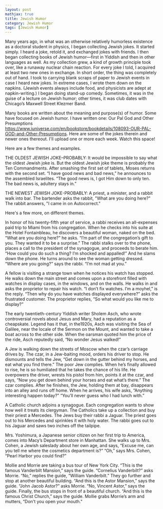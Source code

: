 ```yaml
---
layout: post
mathjax: true
title: Jewish Humor
category: Jewish Humor
tags: [Jewish Humor]
---
```



Many years ago, in what was an otherwise relatively humorless existence as a doctoral student in physics, I began collecting Jewish jokes. It started simply. I heard a joke, retold it, and exchanged jokes with friends. I then began collecting books of Jewish humor—first in Yiddish and then in other languages as well. As my collection grew, a kind of growth principle took over, like a runaway nuclear chain reaction. For every joke I told, I acquired at least two new ones in exchange. In short order, the thing was completely out of hand. I took to carrying blank scraps of paper to Jewish events in case I heard new jokes. In extreme cases, I wrote them down on the napkins. (Jewish events always include food, and physicists are adept at napkin-writing.) I began doing stand-up comedy. Sometimes, it was in the guise of a lecture on Jewish humor; other times, it was club dates with Chicago’s Maxwell Street Klezmer Band. 

Many books are written about the meaning and purpose(s) of humor. Some have focused on Jewish humor. I have written one: 
Our Pal God and Other Presumptions
https://www.iuniverse.com/en/bookstore/bookdetails/108093-OUR-PAL-GOD-and-Other-Presumptions.
Here are some of the jokes therein and newer ones thereout. I'll upload one or more each week. Watch this space!  

Here are a few themes and examples.

THE OLDEST JEWISH JOKE–PROBABLY:
It would be impossible to say what the oldest Jewish joke is. But the oldest Jewish joke theme is probably the Ten Commandments. After smashing the first set of tablets, Moses returns with the second set.
“I have good news and bad news,” he announces to the assembled Israelites. “The good news is, I got Him down to only ten. The bad news is, adultery stays in.”

THE NEWEST JEWISH JOKE-PROBABLY:
A priest, a minister, and a rabbit walk into  bar.  The bartender asks the rabbit, "What are you doing here?" The rabbit answers, "I came in on Autocorrect."

Here's a few more, on different themes.

In honor of his twenty-fifth year of service, a rabbi receives an all-expenses paid trip to Miami from his congregation. When he checks into his suite at the Hotel Fontainbleau, he discovers a beautiful woman, naked on the bed.
“What are you doing here?” he asks.
“I’m part of the congregation’s gift to you. They wanted it to be a surprise.”
The rabbi stalks over to the phone, places a call to the president of the synagogue, and proceeds to berate him. “How could you do such a thing? I’m shocked and appalled!” And he slams down the phone.
He turns around to see the woman getting dressed. “Where are you going?” says the rabbi. “I’m not mad at you.”

A fellow is visiting a strange town when he notices his watch has stopped. He walks down the main street and comes upon a storefront filled with watches in display cases, in the windows, and on the walls. He walks in and asks the proprietor to repair his watch.
“I don’t fix watches. I’m a moyhel,” is the reply.
“Then why do you have watches displayed everywhere?” asks the frustrated customer.
The proprietor replies, “So what would you like me to display?”

The early twentieth-century Yiddish writer Sholem Asch, who wrote controversial novels about Jesus and Mary, had a reputation as a cheapskate. Legend has it that, in the1920s, Asch was visiting the Sea of Galilee, near the locale of the Sermon on the Mount, and wanted to take a boat across to the other side. When the oarsman quoted him the price of the ride, Asch reputedly said, “No wonder Jesus walked!”

A Jew is walking down the streets of Moscow when the czar’s carriage drives by. The czar, in a Jew-baiting mood, orders his driver to stop. He dismounts and tells the Jew, “Get down in the gutter behind my horses, and eat what you find there.”
The poor Jew complies. When he’s finally allowed to rise, he is so humiliated that he takes the chance of his life. He overpowers the driver, wrests his pistol from him, points it at the czar, and says, “Now you get down behind your horses and eat what’s there.” The czar complies.
After he finishes, the Jew, holding them at bay, disappears into an alley and runs off home.
When he arrives, his wife asks, “Anything interesting happen today?”
“You’ll never guess who I had lunch with.”

A Catholic church adjoins a synagogue. Each congregation wants to show how well it treats its clergyman. The Catholics take up a collection and buy their priest a Mercedes. The Jews buy their rabbi a Jaguar. The priest goes out to his Mercedes and sprinkles it with holy water. The rabbi goes out to his Jaguar and saws two inches off the tailpipe.

Mrs. Yoshimura, a Japanese senior citizen on her first trip to America, comes into Macy’s Department store in Manhattan. She walks up to Mrs. Cohen, a Jewish saleslady about her own age, and says, “Excuse me, can you tell me where the cosmetics department is?”
“Oh,” says Mrs. Cohen, “Pearl Harbor you could find?”

Mollie and Morrie are taking a bus tour of New York City.
“This is the famous Vanderbilt Mansion,” says the guide.
“Cornelius Vanderbilt?” asks Morrie.
“No,” replies the guide, “William Vanderbilt.”
They go further and stop at another beautiful building.
“And this is the Astor Mansion,” says the guide.
“John Jacob Astor?” asks Morrie.
“No, Vincent Astor,” says the guide.
Finally, the bus stops in front of a beautiful church.
“And this is the famous Christ Church,” says the guide.
Mollie grabs Morrie’s arm and mutters, “Don't you open your mouth."




















